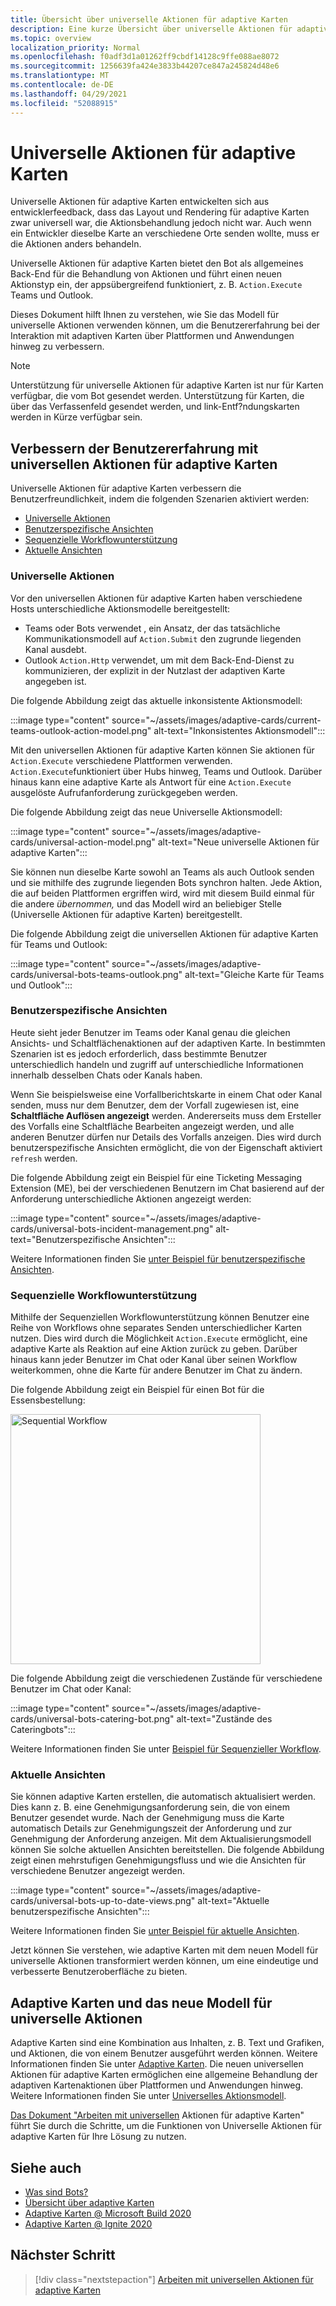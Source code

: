 ```yaml
---
title: Übersicht über universelle Aktionen für adaptive Karten
description: Eine kurze Übersicht über universelle Aktionen für adaptive Karten.
ms.topic: overview
localization_priority: Normal
ms.openlocfilehash: f0adf3d1a01262ff9cbdf14128c9ffe088ae8072
ms.sourcegitcommit: 1256639fa424e3833b44207ce847a245824d48e6
ms.translationtype: MT
ms.contentlocale: de-DE
ms.lasthandoff: 04/29/2021
ms.locfileid: "52088915"
---
```

# <a name="universal-actions-for-adaptive-cards"></a>Universelle Aktionen für adaptive Karten

Universelle Aktionen für adaptive Karten entwickelten sich aus entwicklerfeedback, dass das Layout und Rendering für adaptive Karten zwar universell war, die Aktionsbehandlung jedoch nicht war. Auch wenn ein Entwickler dieselbe Karte an verschiedene Orte senden wollte, muss er die Aktionen anders behandeln.

Universelle Aktionen für adaptive Karten bietet den Bot als allgemeines Back-End für die Behandlung von Aktionen und führt einen neuen Aktionstyp ein, der appsübergreifend funktioniert, z. B. `Action.Execute` Teams und Outlook.

Dieses Dokument hilft Ihnen zu verstehen, wie Sie das Modell für universelle Aktionen verwenden können, um die Benutzererfahrung bei der Interaktion mit adaptiven Karten über Plattformen und Anwendungen hinweg zu verbessern.

> [!NOTE]
> Unterstützung für universelle Aktionen für adaptive Karten ist nur für Karten verfügbar, die vom Bot gesendet werden. Unterstützung für Karten, die über das Verfassenfeld gesendet werden, und link-Entf?ndungskarten werden in Kürze verfügbar sein.

## <a name="enhance-user-experiences-with-universal-actions-for-adaptive-cards"></a>Verbessern der Benutzererfahrung mit universellen Aktionen für adaptive Karten

Universelle Aktionen für adaptive Karten verbessern die Benutzerfreundlichkeit, indem die folgenden Szenarien aktiviert werden:

* [Universelle Aktionen](#universal-actions)
* [Benutzerspezifische Ansichten](#user-specific-views)
* [Sequenzielle Workflowunterstützung](#sequential-workflow-support)
* [Aktuelle Ansichten](#up-to-date-views)

### <a name="universal-actions"></a>Universelle Aktionen

Vor den universellen Aktionen für adaptive Karten haben verschiedene Hosts unterschiedliche Aktionsmodelle bereitgestellt:

* Teams oder Bots verwendet , ein Ansatz, der das tatsächliche Kommunikationsmodell auf `Action.Submit` den zugrunde liegenden Kanal ausdebt.
* Outlook `Action.Http` verwendet, um mit dem Back-End-Dienst zu kommunizieren, der explizit in der Nutzlast der adaptiven Karte angegeben ist.

Die folgende Abbildung zeigt das aktuelle inkonsistente Aktionsmodell:

:::image type="content" source="~/assets/images/adaptive-cards/current-teams-outlook-action-model.png" alt-text="Inkonsistentes Aktionsmodell":::

Mit den universellen Aktionen für adaptive Karten können Sie aktionen für `Action.Execute` verschiedene Plattformen verwenden. `Action.Execute`funktioniert über Hubs hinweg, Teams und Outlook. Darüber hinaus kann eine adaptive Karte als Antwort für eine `Action.Execute` ausgelöste Aufrufanforderung zurückgegeben werden.

Die folgende Abbildung zeigt das neue Universelle Aktionsmodell:

:::image type="content" source="~/assets/images/adaptive-cards/universal-action-model.png" alt-text="Neue universelle Aktionen für adaptive Karten":::

Sie können nun dieselbe Karte sowohl an Teams als auch Outlook senden und sie mithilfe des zugrunde liegenden Bots synchron halten. Jede Aktion, die auf beiden Plattformen ergriffen wird, wird mit diesem Build einmal für die andere *übernommen,* und das Modell wird an beliebiger Stelle (Universelle Aktionen für adaptive Karten) bereitgestellt.

Die folgende Abbildung zeigt die universellen Aktionen für adaptive Karten für Teams und Outlook:

:::image type="content" source="~/assets/images/adaptive-cards/universal-bots-teams-outlook.png" alt-text="Gleiche Karte für Teams und Outlook":::

### <a name="user-specific-views"></a>Benutzerspezifische Ansichten

Heute sieht jeder Benutzer im Teams oder Kanal genau die gleichen Ansichts- und Schaltflächenaktionen auf der adaptiven Karte. In bestimmten Szenarien ist es jedoch erforderlich, dass bestimmte Benutzer unterschiedlich handeln und zugriff auf unterschiedliche Informationen innerhalb desselben Chats oder Kanals haben.

Wenn Sie beispielsweise eine Vorfallberichtskarte in einem Chat oder Kanal senden, muss nur dem Benutzer, dem der Vorfall zugewiesen ist, eine **Schaltfläche Auflösen angezeigt** werden. Andererseits muss dem Ersteller des  Vorfalls eine Schaltfläche Bearbeiten angezeigt werden, und alle anderen Benutzer dürfen nur Details des Vorfalls anzeigen. Dies wird durch benutzerspezifische Ansichten ermöglicht, die von der Eigenschaft aktiviert `refresh` werden.

Die folgende Abbildung zeigt ein Beispiel für eine Ticketing Messaging Extension (ME), bei der verschiedenen Benutzern im Chat basierend auf der Anforderung unterschiedliche Aktionen angezeigt werden:

:::image type="content" source="~/assets/images/adaptive-cards/universal-bots-incident-management.png" alt-text="Benutzerspezifische Ansichten":::

Weitere Informationen finden Sie [unter Beispiel für benutzerspezifische Ansichten](User-Specific-Views.md).

### <a name="sequential-workflow-support"></a>Sequenzielle Workflowunterstützung

Mithilfe der Sequenziellen Workflowunterstützung können Benutzer eine Reihe von Workflows ohne separates Senden unterschiedlicher Karten nutzen. Dies wird durch die Möglichkeit `Action.Execute` ermöglicht, eine adaptive Karte als Reaktion auf eine Aktion zurück zu geben. Darüber hinaus kann jeder Benutzer im Chat oder Kanal über seinen Workflow weiterkommen, ohne die Karte für andere Benutzer im Chat zu ändern.

Die folgende Abbildung zeigt ein Beispiel für einen Bot für die Essensbestellung: <br/>

<img src="~/assets/images/bots/sequentialWorkflow.gif" alt="Sequential Workflow" width="400"/>

Die folgende Abbildung zeigt die verschiedenen Zustände für verschiedene Benutzer im Chat oder Kanal:

:::image type="content" source="~/assets/images/adaptive-cards/universal-bots-catering-bot.png" alt-text="Zustände des Cateringbots":::

Weitere Informationen finden Sie unter [Beispiel für Sequenzieller Workflow](Sequential-Workflows.md).

### <a name="up-to-date-views"></a>Aktuelle Ansichten

Sie können adaptive Karten erstellen, die automatisch aktualisiert werden. Dies kann z. B. eine Genehmigungsanforderung sein, die von einem Benutzer gesendet wurde. Nach der Genehmigung muss die Karte automatisch Details zur Genehmigungszeit der Anforderung und zur Genehmigung der Anforderung anzeigen. Mit dem Aktualisierungsmodell können Sie solche aktuellen Ansichten bereitstellen. Die folgende Abbildung zeigt einen mehrstufigen Genehmigungsfluss und wie die Ansichten für verschiedene Benutzer angezeigt werden.

:::image type="content" source="~/assets/images/adaptive-cards/universal-bots-up-to-date-views.png" alt-text="Aktuelle benutzerspezifische Ansichten":::

Weitere Informationen finden Sie [unter Beispiel für aktuelle Ansichten](Up-To-Date-Views.md).

Jetzt können Sie verstehen, wie adaptive Karten mit dem neuen Modell für universelle Aktionen transformiert werden können, um eine eindeutige und verbesserte Benutzeroberfläche zu bieten.

## <a name="adaptive-cards-and-the-new-universal-actions-model"></a>Adaptive Karten und das neue Modell für universelle Aktionen

Adaptive Karten sind eine Kombination aus Inhalten, z. B. Text und Grafiken, und Aktionen, die von einem Benutzer ausgeführt werden können. Weitere Informationen finden Sie unter [Adaptive Karten](http://adaptivecards.io/). Die neuen universellen Aktionen für adaptive Karten ermöglichen eine allgemeine Behandlung der adaptiven Kartenaktionen über Plattformen und Anwendungen hinweg. Weitere Informationen finden Sie unter [Universelles Aktionsmodell](https://docs.microsoft.com/adaptive-cards/authoring-cards/universal-action-model).

[Das Dokument "Arbeiten mit universellen](Work-with-universal-actions-for-adaptive-cards.md) Aktionen für adaptive Karten" führt Sie durch die Schritte, um die Funktionen von Universelle Aktionen für adaptive Karten für Ihre Lösung zu nutzen.

## <a name="see-also"></a>Siehe auch

* [Was sind Bots?](~/bots/what-are-bots.md)
* [Übersicht über adaptive Karten](~/task-modules-and-cards/what-are-cards.md)
* [Adaptive Karten @ Microsoft Build 2020](https://youtu.be/hEBhwB72Qn4?t=1393)
* [Adaptive Karten @ Ignite 2020](https://techcommunity.microsoft.com/t5/video-hub/elevate-user-experiences-with-teams-and-adaptive-cards/m-p/1689460)

## <a name="next-step"></a>Nächster Schritt

> [!div class="nextstepaction"]
> [Arbeiten mit universellen Aktionen für adaptive Karten](Work-with-universal-actions-for-adaptive-cards.md)
